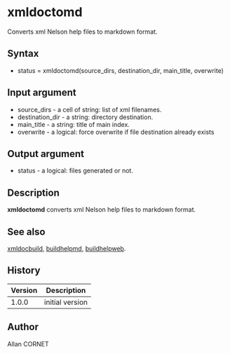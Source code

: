 # xmldoctomd

Converts xml Nelson help files to markdown format.

## Syntax

- status = xmldoctomd(source_dirs, destination_dir, main_title, overwrite)

## Input argument

- source_dirs - a cell of string: list of xml filenames.
- destination_dir - a string: directory destination.
- main_title - a string: title of main index.
- overwrite - a logical: force overwrite if file destination already exists

## Output argument

- status - a logical: files generated or not.

## Description

  <p><b>xmldoctomd</b> converts xml Nelson help files to markdown format.</p>

## See also

[xmldocbuild](xmldocbuild.md), [buildhelpmd](buildhelpmd.md), [buildhelpweb](buildhelpweb.md).

## History

| Version | Description     |
| ------- | --------------- |
| 1.0.0   | initial version |

## Author

Allan CORNET
